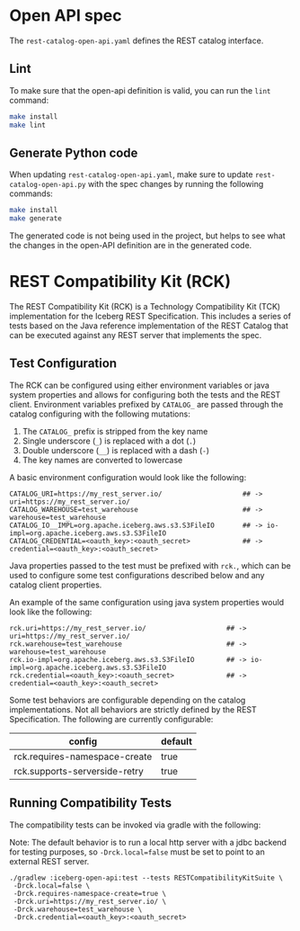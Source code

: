 <!--
- Licensed to the Apache Software Foundation (ASF) under one
- or more contributor license agreements.  See the NOTICE file
- distributed with this work for additional information
- regarding copyright ownership.  The ASF licenses this file
- to you under the Apache License, Version 2.0 (the
- "License"); you may not use this file except in compliance
- with the License.  You may obtain a copy of the License at
-
-   http://www.apache.org/licenses/LICENSE-2.0
-
- Unless required by applicable law or agreed to in writing,
- software distributed under the License is distributed on an
- "AS IS" BASIS, WITHOUT WARRANTIES OR CONDITIONS OF ANY
- KIND, either express or implied.  See the License for the
- specific language governing permissions and limitations
- under the License.
-->

# Open API spec

The `rest-catalog-open-api.yaml` defines the REST catalog interface.

## Lint

To make sure that the open-api definition is valid, you can run the `lint` command:

```sh
make install
make lint
```

## Generate Python code

When updating `rest-catalog-open-api.yaml`, make sure to update `rest-catalog-open-api.py` with the spec changes by running the following commands:

```sh
make install
make generate
```

The generated code is not being used in the project, but helps to see what the changes in the open-API definition are in the generated code.

# REST Compatibility Kit (RCK)

The REST Compatibility Kit (RCK) is a Technology Compatibility Kit (TCK) implementation for the
Iceberg REST Specification.  This includes a series of tests based on the Java reference
implementation of the REST Catalog that can be executed against any REST server that implements the
spec.

## Test Configuration

The RCK can be configured using either environment variables or java system properties and allows
for configuring both the tests and the REST client.  Environment variables prefixed by `CATALOG_`
are passed through the catalog configuring with the following mutations:

1. The `CATALOG_` prefix is stripped from the key name
2. Single underscore (`_`) is replaced with a dot (`.`)
3. Double underscore (`__`) is replaced with a dash (`-`)
4. The key names are converted to lowercase

A basic environment configuration would look like the following:

```shell
CATALOG_URI=https://my_rest_server.io/                    ## -> uri=https://my_rest_server.io/
CATALOG_WAREHOUSE=test_warehouse                          ## -> warehouse=test_warehouse
CATALOG_IO__IMPL=org.apache.iceberg.aws.s3.S3FileIO       ## -> io-impl=org.apache.iceberg.aws.s3.S3FileIO
CATALOG_CREDENTIAL=<oauth_key>:<oauth_secret>             ## -> credential=<oauth_key>:<oauth_secret>
```

Java properties passed to the test must be prefixed with `rck.`, which can be used to configure some
test configurations described below and any catalog client properties.

An example of the same configuration using java system properties would look like the following:

```shell
rck.uri=https://my_rest_server.io/                    ## -> uri=https://my_rest_server.io/
rck.warehouse=test_warehouse                          ## -> warehouse=test_warehouse
rck.io-impl=org.apache.iceberg.aws.s3.S3FileIO        ## -> io-impl=org.apache.iceberg.aws.s3.S3FileIO
rck.credential=<oauth_key>:<oauth_secret>             ## -> credential=<oauth_key>:<oauth_secret>
```

Some test behaviors are configurable depending on the catalog implementations.  Not all behaviors
are strictly defined by the REST Specification.  The following are currently configurable:

|            config             | default |
|-------------------------------|---------|
| rck.requires-namespace-create | true    |
| rck.supports-serverside-retry | true    |

## Running Compatibility Tests

The compatibility tests can be invoked via gradle with the following:

Note:  The default behavior is to run a local http server with a jdbc backend for testing purposes,
so `-Drck.local=false` must be set to point to an external REST server.

```shell
./gradlew :iceberg-open-api:test --tests RESTCompatibilityKitSuite \
 -Drck.local=false \
 -Drck.requires-namespace-create=true \
 -Drck.uri=https://my_rest_server.io/ \
 -Drck.warehouse=test_warehouse \
 -Drck.credential=<oauth_key>:<oauth_secret>
```

